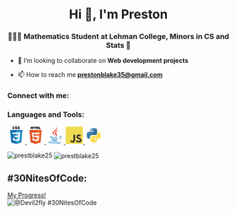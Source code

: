 <!--<h2>Hello there👋, I'm Preston!</h2>


<h3>About Me 😎:</h3>
<ul>
  <li>:desktop_computer: I am a student studying Mathematics and Computer Science at Lehman College.</li>
  <li>:shushing_face: I am a New Yorker </li>
  <li>:computer: I'm learning Web Development and Data Science</li>
  <li>:smile: Pronouns: He/him </li>
  <li>Fun Facts: Gamer 🎮, Traveller ✈️</li>
</ul>

[![Preston's GitHub stats](https://github-readme-stats.vercel.app/api?username=PrestBlake25)](https://github.com/anuraghazra/github-readme-stats)

<h3>Links To Socials</h3>
<a href="https://www.linkedin.com/in/preston-blake25/">
  <img align="left" alt="Preston's LinkedIn" width="22px" src="https://cdn.jsdelivr.net/npm/simple-icons@v3/icons/linkedin.svg" />
</a>
-->
<h1 align="center">Hi 👋, I'm Preston</h1>
<h3 align="center"> 👨🏾‍💻 Mathematics Student at Lehman College, Minors in CS and Stats 🧮</h3>

- 👯 I’m looking to collaborate on **Web development projects**

- 📫 How to reach me **prestonblake35@gmail.com**

<h3 align="left">Connect with me:</h3>
<p align="left">
</p>

<h3 align="left">Languages and Tools:</h3>
<p align="left"> <a href="https://www.w3schools.com/css/" target="_blank" rel="noreferrer"> <img src="https://raw.githubusercontent.com/devicons/devicon/master/icons/css3/css3-original-wordmark.svg" alt="css3" width="40" height="40"/> </a> <a href="https://www.w3.org/html/" target="_blank" rel="noreferrer"> <img src="https://raw.githubusercontent.com/devicons/devicon/master/icons/html5/html5-original-wordmark.svg" alt="html5" width="40" height="40"/> </a> <a href="https://www.java.com" target="_blank" rel="noreferrer"> <img src="https://raw.githubusercontent.com/devicons/devicon/master/icons/java/java-original.svg" alt="java" width="40" height="40"/> </a> <a href="https://developer.mozilla.org/en-US/docs/Web/JavaScript" target="_blank" rel="noreferrer"> <img src="https://raw.githubusercontent.com/devicons/devicon/master/icons/javascript/javascript-original.svg" alt="javascript" width="40" height="40"/> </a> <a href="https://www.python.org" target="_blank" rel="noreferrer"> <img src="https://raw.githubusercontent.com/devicons/devicon/master/icons/python/python-original.svg" alt="python" width="40" height="40"/> </a> </p>

<p><img align="left" src="https://github-readme-stats.vercel.app/api/top-langs?username=prestblake25&show_icons=true&locale=en&layout=compact" alt="prestblake25" /></p>

<p>&nbsp;<img align="center" src="https://github-readme-stats.vercel.app/api?username=prestblake25&show_icons=true&locale=en" alt="prestblake25" /></p>


## #30NitesOfCode:
  [My Progress!](https://www.codedex.io/@Devil2fly/30-nites-of-code)  
  ![@Devil2fly #30NitesOfCode](https://www.codedex.io/api/petStatus?user=Devil2fly)

<!--
**PrestBlake25/PrestBlake25** is a ✨ _special_ ✨ repository because its `README.md` (this file) appears on your GitHub profile.

Here are some ideas to get you started:

- 🔭 I’m currently working on ...
- 🌱 I’m currently learning ...
- 👯 I’m looking to collaborate on ...
- 🤔 I’m looking for help with ...
- 💬 Ask me about ...
- 📫 How to reach me: ...
- 😄 Pronouns: ...
- ⚡ Fun fact: ...
-->
